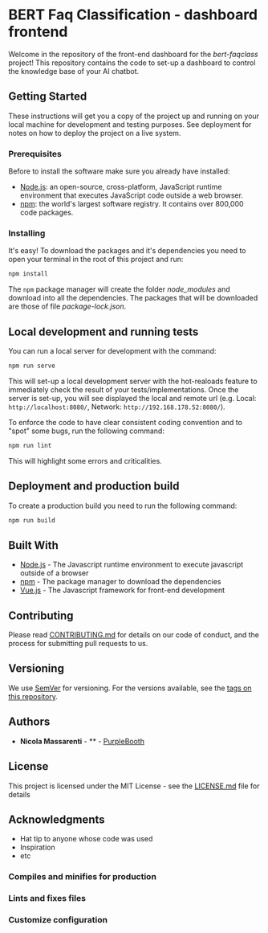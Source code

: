 # BERT Faq Classification - dashboard frontend

Welcome in the repository of the front-end dashboard for the _bert-faqclass_ project! This repository contains the code to set-up a dashboard to control the knowledge base of your AI chatbot. 

## Getting Started

These instructions will get you a copy of the project up and running on your local machine for development and testing purposes. See deployment for notes on how to deploy the project on a live system.

### Prerequisites

Before to install the software make sure you already have installed:

- [Node.js](https://nodejs.org/): an open-source, cross-platform, JavaScript runtime environment that executes JavaScript code outside a web browser.
- [npm](https://www.npmjs.com/): the world's largest software registry. It contains over 800,000 code packages.


### Installing

It's easy! To download the packages and it's dependencies you need to open your terminal in the root of this project and run:

```bash
npm install
```

The `npm` package manager will create the folder _node\_modules_ and download into all the dependencies. The packages that will be downloaded are those of file _package-lock.json_.

## Local development and running tests

You can run a local server for development with the command:

```bash
npm run serve
```

This will set-up a local development server with the hot-realoads feature to immediately check the result of your tests/implementations. Once the server is set-up, you will see displayed the local and remote url (e.g. Local: `http://localhost:8080/`, Network: `http://192.168.178.52:8080/`).

To enforce the code to have clear consistent coding convention and to "spot" some bugs, run the following command:

```bash
npm run lint
```

This will highlight some errors and criticalities. 


## Deployment and production build

To create a production build you need to run the following command:

```bash
npm run build
```

## Built With

* [Node.js](https://nodejs.org/) - The Javascript runtime environment to execute javascript outside of a browser
* [npm](https://www.npmjs.com/) - The package manager to download the dependencies
* [Vue.js](https://vuejs.org/) - The Javascript framework for front-end development

## Contributing

Please read [CONTRIBUTING.md](https://gist.github.com/PurpleBooth/b24679402957c63ec426) for details on our code of conduct, and the process for submitting pull requests to us.

## Versioning

We use [SemVer](http://semver.org/) for versioning. For the versions available, see the [tags on this repository](https://github.com/your/project/tags). 

## Authors

* **Nicola Massarenti** - ** - [PurpleBooth](https://github.com/PurpleBooth)

## License

This project is licensed under the MIT License - see the [LICENSE.md](LICENSE.md) file for details

## Acknowledgments

* Hat tip to anyone whose code was used
* Inspiration
* etc







### Compiles and minifies for production


### Lints and fixes files


### Customize configuration